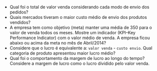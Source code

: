 
+ Qual foi o total de valor venda considerando cada modo de envio dos pedidos? 
+ Quais mercados tiveram o maior custo médio de envio dos produtos vendidos?
+ A empresa tem como objetivo (meta) manter uma média de 350 para o valor de venda todos os meses. Mostre um indicador (KPI–Key Performance Indicator) com o valor médio de venda. A empresa ficou abaixo ou acima da meta no mês de Abril/2014?
+ Considere que o lucro é equivalente a: `valor venda` - `custo envio`. Qual categoria de produto apresentou maior lucro médio?
+ Qual foi o comportamento da margem de lucro ao longo do tempo? Considere a margem de lucro como o lucro dividido pelo valor venda.